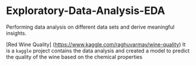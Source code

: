 # Exploratory-Data-Analysis-EDA
Performing data analysis on different data sets and derive meaningful insights.

[Red Wine Quality] (https://www.kaggle.com/raghuvarmay/wine-quality)
It is a `kaggle` project contains the data analysis and created a model to predict the quality of the wine based on the chemical properties 

